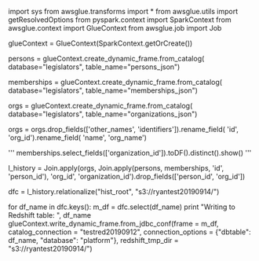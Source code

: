 import sys
from awsglue.transforms import *
from awsglue.utils import getResolvedOptions
from pyspark.context import SparkContext
from awsglue.context import GlueContext
from awsglue.job import Job

glueContext = GlueContext(SparkContext.getOrCreate())


persons = glueContext.create_dynamic_frame.from_catalog(
             database="legislators",
             table_name="persons_json")

memberships = glueContext.create_dynamic_frame.from_catalog(
                 database="legislators",
                 table_name="memberships_json")


orgs = glueContext.create_dynamic_frame.from_catalog(
           database="legislators",
           table_name="organizations_json")



orgs = orgs.drop_fields(['other_names',
                        'identifiers']).rename_field(
                            'id', 'org_id').rename_field(
                               'name', 'org_name')

'''
memberships.select_fields(['organization_id']).toDF().distinct().show()
'''

l_history = Join.apply(orgs,
                       Join.apply(persons, memberships, 'id', 'person_id'),
                       'org_id', 'organization_id').drop_fields(['person_id', 'org_id'])

dfc = l_history.relationalize("hist_root", "s3://ryantest20190914/")


for df_name in dfc.keys():
    m_df = dfc.select(df_name)
    print "Writing to Redshift table: ", df_name
    glueContext.write_dynamic_frame.from_jdbc_conf(frame = m_df,
                                                   catalog_connection = "testred20190912",
                                                   connection_options = {"dbtable": df_name, "database": "platform"},
                                                   redshift_tmp_dir = "s3://ryantest20190914/")
